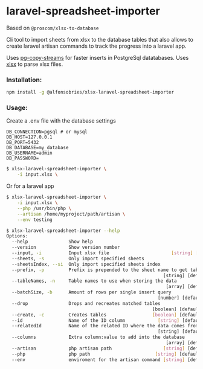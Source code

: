 # laravel-spreadsheet-importer

Based on `@proscom/xlsx-to-database`

Cli tool to import sheets from xlsx to the database tables that also allows to create laravel artisan commands to track the progress into a laravel app.

Uses [pg-copy-streams](https://www.npmjs.com/package/pg-copy-streams) for faster inserts in PostgreSql datatabases. 
Uses [xlsx](https://www.npmjs.com/package/xlsx) to parse xlsx files.

### Installation:

```bash
npm install -g @alfonsobries/xlsx-laravel-spreadsheet-importer
```

### Usage:
Create a .env file with the database settings

```
DB_CONNECTION=pgsql # or mysql
DB_HOST=127.0.0.1
DB_PORT=5432
DB_DATABASE=my_database
DB_USERNAME=admin
DB_PASSWORD=
```

```bash
$ xlsx-laravel-spreadsheet-importer \
    -i input.xlsx \
```

Or for a laravel app

```bash
$ xlsx-laravel-spreadsheet-importer \
    -i input.xlsx \
    --php /usr/bin/php \
    --artisan /home/myproject/path/artisan \
    --env testing
```

```bash
$ xlsx-laravel-spreadsheet-importer --help
Options:
  --help               Show help                                       [boolean]
  --version            Show version number                             [boolean]
  --input, -i          Input xlsx file                       [string] [required]
  --sheets, -s         Only import specified sheets                      [array]
  --sheetsIndex, --si  Only import specified sheets index                [array]
  --prefix, -p         Prefix is prepended to the sheet name to get table name
                                                          [string] [default: ""]
  --tableNames, -n     Table names to use when storing the data
                                                           [array] [default: []]
  --batchSize, -b      Amount of rows per single insert query
                                                        [number] [default: 1000]
  --drop               Drops and recreates matched tables
                                                      [boolean] [default: false]
  --create, -c         Creates tables                 [boolean] [default: false]
  --id                 Name of the ID column            [string] [default: null]
  --relatedId          Name of the related ID where the data comes from
                                                        [string] [default: null]
  --columns            Extra column:value to add into the database
                                                           [array] [default: []]
  --artisan            php artisan path                   [string] [default: ""]
  --php                php path                        [string] [default: "php"]
  --env                enviroment for the artisan command [string] [default: ""]
```
